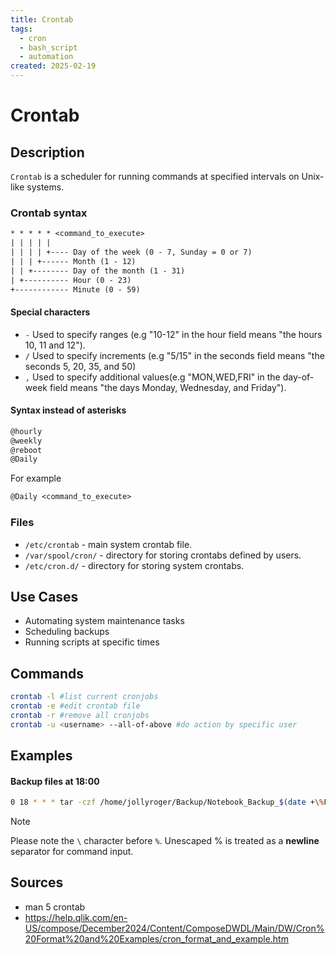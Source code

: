 ```yaml
---
title: Crontab
tags:
  - cron
  - bash_script
  - automation
created: 2025-02-19
---
```


# Crontab
## Description
`Crontab` is a scheduler for running commands at specified intervals on Unix-like systems.
### Crontab syntax
```txt
* * * * * <command_to_execute>
| | | | |
| | | | +---- Day of the week (0 - 7, Sunday = 0 or 7)
| | | +------ Month (1 - 12)
| | +-------- Day of the month (1 - 31)
| +---------- Hour (0 - 23)
+------------ Minute (0 - 59)
```

#### Special characters
 - `-` Used to specify ranges (e.g "10-12" in the hour field means "the hours 10, 11 and 12").
 - `/` Used to specify increments (e.g "5/15" in the seconds field means "the seconds 5, 20, 35, and 50)
 - `,` Used to specify additional values(e.g "MON,WED,FRI" in the day-of-week field means "the days Monday, Wednesday, and Friday").

####  Syntax instead of asterisks
```txt
@hourly
@weekly
@reboot
@Daily
```

For example
```txt
@Daily <command_to_execute>
```

### Files
- `/etc/crontab` - main system crontab file. 
- `/var/spool/cron/` - directory for storing crontabs defined by users.
- `/etc/cron.d/` - directory for storing system crontabs.

## Use Cases
- Automating system maintenance tasks
- Scheduling backups
- Running scripts at specific times
## Commands
```bash
crontab -l #list current cronjobs
crontab -e #edit crontab file
crontab -r #remove all cronjobs
crontab -u <username> --all-of-above #do action by specific user
```

## Examples
#### Backup files at 18:00
```bash
0 18 * * * tar -czf /home/jollyroger/Backup/Notebook_Backup_$(date +\%F).tar.gz -C /home/jollyroger/Documents/obsidian Notebook
```

> [!Note]
Please note the `\` character before `%`. Unescaped % is treated as a **newline** separator for command input.

## Sources
- man 5 crontab
- https://help.qlik.com/en-US/compose/December2024/Content/ComposeDWDL/Main/DW/Cron%20Format%20and%20Examples/cron_format_and_example.htm

